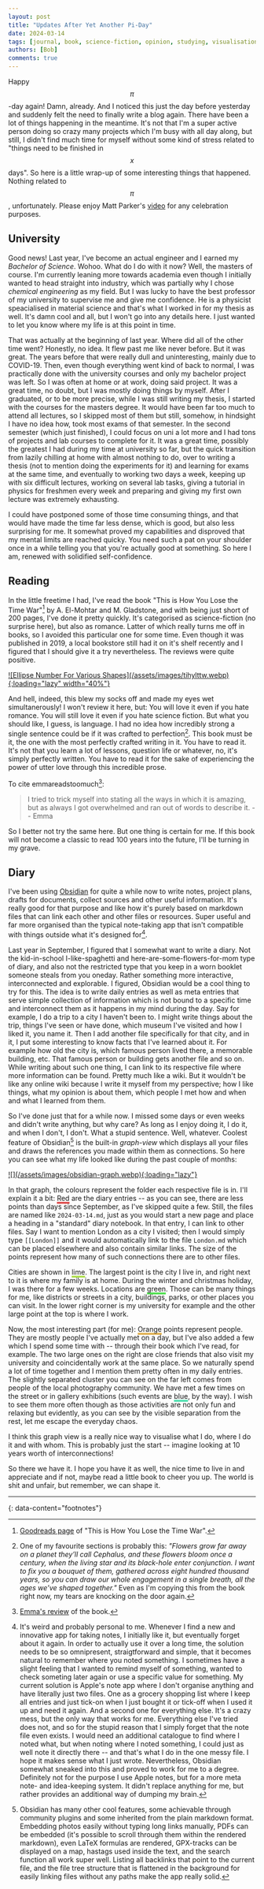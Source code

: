 ```yaml
---
layout: post
title: "Updates After Yet Another Pi-Day"
date: 2024-03-14
tags: [journal, book, science-fiction, opinion, studying, visualisation]
authors: [Bob]
comments: true
---
```

Happy $$\pi$$-day again!
Damn, already.
And I noticed this just the day before yesterday and suddenly felt the need to finally write a blog again.
There have been a lot of things happening in the meantime.
It's not that I'm a super active person doing so crazy many projects which I'm busy with all day along, but still, I didn't find much time for myself without some kind of stress related to "things need to be finished in $$x$$ days".
So here is a little wrap-up of some interesting things that happened.
Nothing related to $$\pi$$, unfortunately. Please enjoy Matt Parker's [video](https://youtu.be/LIg-6glbLkU) for any celebration purposes.

## University
Good news! Last year, I've become an actual engineer and I earned my *Bachelor of Science*.
Wohoo.
What do I do with it now?
Well, the masters of course.
I'm currently leaning more towards academia even though I initially wanted to head straight into industry, which was partially why I chose *chemical engineering* as my field.
But I was lucky to have the best professor of my university to supervise me and give me confidence.
He is a physicist speacialised in material science and that's what I worked in for my thesis as well.
It's damn cool and all, but I won't go into any details here.
I just wanted to let you know where my life is at this point in time.

That was actually at the beginning of last year.
Where did all of the other time went?
Honestly, no idea.
It flew past me like never before.
But it was great.
The years before that were really dull and uninteresting, mainly due to COVID-19.
Then, even though everything went kind of back to normal, I was practically done with the university courses and only my bachelor project was left.
So I was often at home or at work, doing said project.
It was a great time, no doubt, but I was mostly doing things by myself.
After I graduated, or to be more precise, while I was still writing my thesis, I started with the courses for the masters degree.
It would have been far too much to attend all lectures, so I skipped most of them but still, somehow, in hindsight I have no idea how, took most exams of that semester.
In the second semester (which just finished), I could focus on uni a lot more and I had tons of projects and lab courses to complete for it.
It was a great time, possibly the greatest I had during my time at university so far, but the quick transition from lazily chilling at home with almost nothing to do, over to writing a thesis (not to mention doing the experiments for it) and learning for exams at the same time, and eventually to working two days a week, keeping up with six difficult lectures, working on several lab tasks, giving a tutorial in physics for freshmen every week and preparing and giving my first own lecture was extremely exhausting.

I could have postponed some of those time consuming things, and that would have made the time far less dense, which is good, but also less surprising for me.
It somewhat proved my capabilities and disproved that my mental limits are reached quicky.
You need such a pat on your shoulder once in a while telling you that you're actually good at something.
So here I am, renewed with solidified self-confidence.


## Reading
In the little freetime I had, I've read the book "This is How You Lose the Time War"[^tihylttw] by A. El-Mohtar and M. Gladstone, and with being just short of 200 pages, I've done it pretty quickly.
It's categorised as science-fiction (no surprise here), but also as romance.
Latter of which really turns me off in books, so I avoided this particular one for some time.
Even though it was published in 2019, a local bookstore still had it on it's shelf recently and I figured that I should give it a try nevertheless.
The reviews were quite positive.

<a href="https://images-na.ssl-images-amazon.com/images/S/compressed.photo.goodreads.com/books/1568140880i/46132305.jpg" target="_blank">
	![Ellipse Number For Various Shapes](/assets/images/tihylttw.webp){:loading="lazy" width="40%"}
</a>

And hell, indeed, this blew my socks off and made my eyes wet simultanerously!
I won't review it here, but:
You will love it even if you hate romance.
You will still love it even if you hate science fiction.
But what you should like, I guess, is language.
I had no idea how incredibly strong a single sentence could be if it was crafted to perfection[^sentence].
This book must be it, the one with the most perfectly crafted writing in it.
You have to read it.
It's not that you learn a lot of lessons, question life or whatever, no, it's simply perfectly written.
You have to read it for the sake of experiencing the power of utter love through this incredible prose.

To cite emmareadstoomuch[^emmas-review]:
> I tried to trick myself into stating all the ways in which it is amazing, but as always I got overwhelmed and ran out of words to describe it.
> <span class="align-right">-- Emma</span>

So I better not try the same here.
But one thing is certain for me.
If this book will not become a classic to read 100 years into the future, I'll be turning in my grave.


## Diary
I've been using [Obsidian](https://obsidian.md/) for quite a while now to write notes, project plans, drafts for documents, collect sources and other useful information.
It's really good for that purpose and like how it's purely based on markdown files that can link each other and other files or resources.
Super useful and far more organised than the typical note-taking app that isn't compatible with things outside what it's designed for[^note-app].

Last year in September, I figured that I somewhat want to write a diary.
Not the kid-in-school I-like-spaghetti and here-are-some-flowers-for-mom type of diary, and also not the restricted type that you keep in a worn booklet someone steals from you oneday.
Rather something more interactive, interconnected and explorable.
I figured, Obsidian would be a cool thing to try for this.
The idea is to write daily entries as well as meta entries that serve simple collection of information which is not bound to a specific time and interconnect them as it happens in my mind during the day.
Say for example, I do a trip to a city I haven't been to.
I might write things about the trip, things I've seen or have done, which museum I've visited and how I liked it, you name it.
Then I add another file specifically for that city, and in it, I put some interesting to know facts that I've learned about it.
For example how old the city is, which famous person lived there, a memorable building, etc.
That famous person or building gets another file and so on.
While writing about such one thing, I can link to its respective file where more information can be found.
Pretty much like a wiki.
But it wouldn't be like any online wiki because I write it myself from my perspective; how I like things, what my opinion is about them, which people I met how and when and what I learned from them.

So I've done just that for a while now.
I missed some days or even weeks and didn't write anything, but why care?
As long as I enjoy doing it, I do it, and when I don't, I don't.
What a stupid sentence.
Well, whatever.
Coolest feature of Obsidian[^features] is the built-in *graph-view* which displays all your files and draws the references you made within them as connections.
So here you can see what my life looked like during the past couple of months:

<a href="/assets/images/obsidian-graph.jpeg" target="_blank">
  ![](/assets/images/obsidian-graph.webp){:loading="lazy"}
</a>

In that graph, the colours represent the folder each respective file is in.
I'll explain it a bit:
<span class="hl-red">Red</span> are the diary entries -- as you can see, there are less points than days since September, as I've skipped quite a few.
Still, the files are named like `2024-03-14.md`, just as you would start a new page and place a heading in a "standard" diary notebook.
In that entry, I can link to other files.
Say I want to mention London as a city I visited; then I would simply type `[[London]]` and it would automatically link to the file `London.md` which can be placed elsewhere and also contain similar links.
The size of the points represent how many of such connections there are to other files.

Cities are shown in <span class="hl-lime">lime</span>.
The largest point is the city I live in, and right next to it is where my family is at home.
During the winter and christmas holiday, I was there for a few weeks.
Locations are <span class="hl-green">green</span>.
Those can be many things for me, like districts or streets in a city, buildings, parks, or other places you can visit.
In the lower right corner is my university for example and the other large point at the top is where I work.

Now, the most interesting part (for me):
<span class="hl-orange">Orange</span> points represent people.
They are mostly people I've actually met on a day, but I've also added a few which I spend some time with -- through their book which I've read, for example.
The two large ones on the right are close friends that also visit my university and coincidentally work at the same place.
So we naturally spend a lot of time together and I mention them pretty often in my daily entries.
The slightly separated cluster you can see on the far left comes from people of the local photography community.
We have met a few times on the street or in gallery exhibitions (such events are <span class="hl-blue">blue</span>, by the way).
I wish to see them more often though as those activities are not only fun and relaxing but evidently, as you can see by the visible separation from the rest, let me escape the everyday chaos.

I think this graph view is a really nice way to visualise what I do, where I do it and with whom.
This is probably just the start -- imagine looking at 10 years worth of interconnections!

So there we have it.
I hope you have it as well, the nice time to live in and appreciate and if not, maybe read a little book to cheer you up.
The world is shit and unfair, but remember, we can shape it.

---
{: data-content="footnotes"}

[^tihylttw]: [Goodreads page](https://www.goodreads.com/book/show/46132305-this-is-how-you-lose-the-time-war) of "This is How You Lose the Time War".

[^sentence]: One of my favourite sections is probably this: *"Flowers grow far away on a planet they’ll call Cephalus, and these flowers bloom once a century, when the living star and its black-hole enter conjunction. I want to fix you a bouquet of them, gathered across eight hundred thousand years, so you can draw our whole engagement in a single breath, all the ages we’ve shaped together."* Even as I'm copying this from the book right now, my tears are knocking on the door again.

[^emmas-review]: [Emma's review](https://emmareadstoomuch.wordpress.com/2021/01/22/the-best-books-of-the-worst-year/#:~:text=I%20tried%20to%20trick%20myself%20into%20stating%20all%20the%20ways%20in%20which%20it%20is%20amazing%2C%20but%20as%20always%20I%20got%20overwhelmed%20and%20ran%20out%20of%20words%20to%20describe%20it.) of the book.

[^note-app]: It's weird and probably personal to me. Whenever I find a new and innovative app for taking notes, I initially like it, but eventually forget about it again. In order to actually use it over a long time, the solution needs to be so omnipresent, straigtforward and simple, that it becomes natural to remember where you noted something. I sometimes have a slight feeling that I wanted to remind myself of something, wanted to check someting later again or use a specific value for something. My current solution is Apple's note app where I don't organise anything and have literally just two files. One as a grocery shopping list where I keep all entries and just tick-on when I just bought it or tick-off when I used it up and need it again. And a second one for everything else. It's a crazy mess, but the only way that works for me. Everything else I've tried does not, and so for the stupid reason that I simply forget that the note file even exists. I would need an additional catalogue to find where I noted what, but when noting where I noted something, I could just as well note it directly there -- and that's what I do in the one messy file. I hope it makes sense what I just wrote. Nevertheless, Obsidian somewhat sneaked into this and proved to work for me to a degree. Definitely not for the purpose I use Apple notes, but for a more meta note- and idea-keeping system. It didn't replace anything for me, but rather provides an additional way of dumping my brain.

[^features]: Obsidian has many other cool features, some achievable through community plugins and some inherited from the plain markdown format. Embedding photos easily without typing long links manually, PDFs can be embedded (it's possible to scroll through them within the rendered markdown), even LaTeX formulas are rendered, GPX-tracks can be displayed on a map, hastags used inside the text, and the search function all work super well. Listing all backlinks that point to the current file, and the file tree structure that is flattened in the background for easily linking files without any paths make the app really solid.


<style>
.hl-red, .hl-lime, .hl-green, .hl-orange, .hl-blue {
  text-decoration: underline;
  text-decoration-color: #e05252;
  text-decoration-thickness: 0.25em;
  text-decoration-skip-ink: none;
}

.hl-red, .fire-opal {
  text-decoration-color: #e05252;
}

.hl-lime, .june-bud {
  text-decoration-color: #b1e052;
}

.hl-green, .UFO-green {
  text-decoration-color: #52e052;
}

.hl-orange, .sunray {
  text-decoration-color: #e0b152;
}

.hl-blue, .eucalyptus {
  text-decoration-color: #52e0b1;
}
</style>